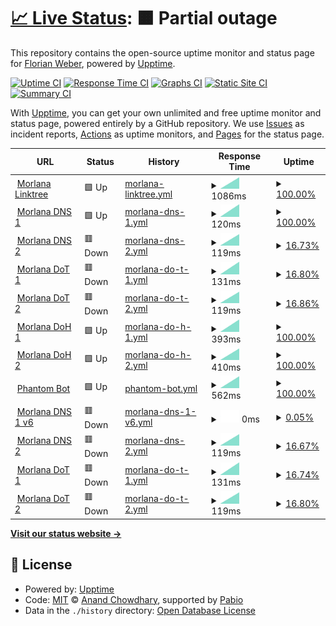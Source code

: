 # [📈 Live Status](https://status.morlana.net): <!--live status--> **🟧 Partial outage**

This repository contains the open-source uptime monitor and status page for [Florian Weber](http://webish.one), powered by [Upptime](https://github.com/upptime/upptime).

[![Uptime CI](https://github.com/flweber/morlana-uptime/workflows/Uptime%20CI/badge.svg)](https://github.com/flweber/morlana-uptime/actions?query=workflow%3A%22Uptime+CI%22)
[![Response Time CI](https://github.com/flweber/morlana-uptime/workflows/Response%20Time%20CI/badge.svg)](https://github.com/flweber/morlana-uptime/actions?query=workflow%3A%22Response+Time+CI%22)
[![Graphs CI](https://github.com/flweber/morlana-uptime/workflows/Graphs%20CI/badge.svg)](https://github.com/flweber/morlana-uptime/actions?query=workflow%3A%22Graphs+CI%22)
[![Static Site CI](https://github.com/flweber/morlana-uptime/workflows/Static%20Site%20CI/badge.svg)](https://github.com/flweber/morlana-uptime/actions?query=workflow%3A%22Static+Site+CI%22)
[![Summary CI](https://github.com/flweber/morlana-uptime/workflows/Summary%20CI/badge.svg)](https://github.com/flweber/morlana-uptime/actions?query=workflow%3A%22Summary+CI%22)

With [Upptime](https://upptime.js.org), you can get your own unlimited and free uptime monitor and status page, powered entirely by a GitHub repository. We use [Issues](https://github.com/flweber/morlana-uptime/issues) as incident reports, [Actions](https://github.com/flweber/morlana-uptime/actions) as uptime monitors, and [Pages](https://status.morlana.net) for the status page.

<!--start: status pages-->
<!-- This summary is generated by Upptime (https://github.com/upptime/upptime) -->
<!-- Do not edit this manually, your changes will be overwritten -->
<!-- prettier-ignore -->
| URL | Status | History | Response Time | Uptime |
| --- | ------ | ------- | ------------- | ------ |
| <img alt="" src="https://icons.duckduckgo.com/ip3/tree.morlana.link.ico" height="13"> [Morlana Linktree](https://tree.morlana.link) | 🟩 Up | [morlana-linktree.yml](https://github.com/flweber/morlana-uptime/commits/HEAD/history/morlana-linktree.yml) | <details><summary><img alt="Response time graph" src="./graphs/morlana-linktree/response-time-week.png" height="20"> 1086ms</summary><br><a href="https://status.morlana.net/history/morlana-linktree"><img alt="Response time 1086" src="https://img.shields.io/endpoint?url=https%3A%2F%2Fraw.githubusercontent.com%2Fflweber%2Fmorlana-uptime%2FHEAD%2Fapi%2Fmorlana-linktree%2Fresponse-time.json"></a><br><a href="https://status.morlana.net/history/morlana-linktree"><img alt="24-hour response time 1086" src="https://img.shields.io/endpoint?url=https%3A%2F%2Fraw.githubusercontent.com%2Fflweber%2Fmorlana-uptime%2FHEAD%2Fapi%2Fmorlana-linktree%2Fresponse-time-day.json"></a><br><a href="https://status.morlana.net/history/morlana-linktree"><img alt="7-day response time 1086" src="https://img.shields.io/endpoint?url=https%3A%2F%2Fraw.githubusercontent.com%2Fflweber%2Fmorlana-uptime%2FHEAD%2Fapi%2Fmorlana-linktree%2Fresponse-time-week.json"></a><br><a href="https://status.morlana.net/history/morlana-linktree"><img alt="30-day response time 1086" src="https://img.shields.io/endpoint?url=https%3A%2F%2Fraw.githubusercontent.com%2Fflweber%2Fmorlana-uptime%2FHEAD%2Fapi%2Fmorlana-linktree%2Fresponse-time-month.json"></a><br><a href="https://status.morlana.net/history/morlana-linktree"><img alt="1-year response time 1086" src="https://img.shields.io/endpoint?url=https%3A%2F%2Fraw.githubusercontent.com%2Fflweber%2Fmorlana-uptime%2FHEAD%2Fapi%2Fmorlana-linktree%2Fresponse-time-year.json"></a></details> | <details><summary><a href="https://status.morlana.net/history/morlana-linktree">100.00%</a></summary><a href="https://status.morlana.net/history/morlana-linktree"><img alt="All-time uptime 100.00%" src="https://img.shields.io/endpoint?url=https%3A%2F%2Fraw.githubusercontent.com%2Fflweber%2Fmorlana-uptime%2FHEAD%2Fapi%2Fmorlana-linktree%2Fuptime.json"></a><br><a href="https://status.morlana.net/history/morlana-linktree"><img alt="24-hour uptime 100.00%" src="https://img.shields.io/endpoint?url=https%3A%2F%2Fraw.githubusercontent.com%2Fflweber%2Fmorlana-uptime%2FHEAD%2Fapi%2Fmorlana-linktree%2Fuptime-day.json"></a><br><a href="https://status.morlana.net/history/morlana-linktree"><img alt="7-day uptime 100.00%" src="https://img.shields.io/endpoint?url=https%3A%2F%2Fraw.githubusercontent.com%2Fflweber%2Fmorlana-uptime%2FHEAD%2Fapi%2Fmorlana-linktree%2Fuptime-week.json"></a><br><a href="https://status.morlana.net/history/morlana-linktree"><img alt="30-day uptime 100.00%" src="https://img.shields.io/endpoint?url=https%3A%2F%2Fraw.githubusercontent.com%2Fflweber%2Fmorlana-uptime%2FHEAD%2Fapi%2Fmorlana-linktree%2Fuptime-month.json"></a><br><a href="https://status.morlana.net/history/morlana-linktree"><img alt="1-year uptime 100.00%" src="https://img.shields.io/endpoint?url=https%3A%2F%2Fraw.githubusercontent.com%2Fflweber%2Fmorlana-uptime%2FHEAD%2Fapi%2Fmorlana-linktree%2Fuptime-year.json"></a></details>
| <img alt="" src="https://icons.duckduckgo.com/ip3/null.ico" height="13"> [Morlana DNS 1](152.53.17.185) | 🟩 Up | [morlana-dns-1.yml](https://github.com/flweber/morlana-uptime/commits/HEAD/history/morlana-dns-1.yml) | <details><summary><img alt="Response time graph" src="./graphs/morlana-dns-1/response-time-week.png" height="20"> 120ms</summary><br><a href="https://status.morlana.net/history/morlana-dns-1"><img alt="Response time 120" src="https://img.shields.io/endpoint?url=https%3A%2F%2Fraw.githubusercontent.com%2Fflweber%2Fmorlana-uptime%2FHEAD%2Fapi%2Fmorlana-dns-1%2Fresponse-time.json"></a><br><a href="https://status.morlana.net/history/morlana-dns-1"><img alt="24-hour response time 120" src="https://img.shields.io/endpoint?url=https%3A%2F%2Fraw.githubusercontent.com%2Fflweber%2Fmorlana-uptime%2FHEAD%2Fapi%2Fmorlana-dns-1%2Fresponse-time-day.json"></a><br><a href="https://status.morlana.net/history/morlana-dns-1"><img alt="7-day response time 120" src="https://img.shields.io/endpoint?url=https%3A%2F%2Fraw.githubusercontent.com%2Fflweber%2Fmorlana-uptime%2FHEAD%2Fapi%2Fmorlana-dns-1%2Fresponse-time-week.json"></a><br><a href="https://status.morlana.net/history/morlana-dns-1"><img alt="30-day response time 120" src="https://img.shields.io/endpoint?url=https%3A%2F%2Fraw.githubusercontent.com%2Fflweber%2Fmorlana-uptime%2FHEAD%2Fapi%2Fmorlana-dns-1%2Fresponse-time-month.json"></a><br><a href="https://status.morlana.net/history/morlana-dns-1"><img alt="1-year response time 120" src="https://img.shields.io/endpoint?url=https%3A%2F%2Fraw.githubusercontent.com%2Fflweber%2Fmorlana-uptime%2FHEAD%2Fapi%2Fmorlana-dns-1%2Fresponse-time-year.json"></a></details> | <details><summary><a href="https://status.morlana.net/history/morlana-dns-1">100.00%</a></summary><a href="https://status.morlana.net/history/morlana-dns-1"><img alt="All-time uptime 100.00%" src="https://img.shields.io/endpoint?url=https%3A%2F%2Fraw.githubusercontent.com%2Fflweber%2Fmorlana-uptime%2FHEAD%2Fapi%2Fmorlana-dns-1%2Fuptime.json"></a><br><a href="https://status.morlana.net/history/morlana-dns-1"><img alt="24-hour uptime 100.00%" src="https://img.shields.io/endpoint?url=https%3A%2F%2Fraw.githubusercontent.com%2Fflweber%2Fmorlana-uptime%2FHEAD%2Fapi%2Fmorlana-dns-1%2Fuptime-day.json"></a><br><a href="https://status.morlana.net/history/morlana-dns-1"><img alt="7-day uptime 100.00%" src="https://img.shields.io/endpoint?url=https%3A%2F%2Fraw.githubusercontent.com%2Fflweber%2Fmorlana-uptime%2FHEAD%2Fapi%2Fmorlana-dns-1%2Fuptime-week.json"></a><br><a href="https://status.morlana.net/history/morlana-dns-1"><img alt="30-day uptime 100.00%" src="https://img.shields.io/endpoint?url=https%3A%2F%2Fraw.githubusercontent.com%2Fflweber%2Fmorlana-uptime%2FHEAD%2Fapi%2Fmorlana-dns-1%2Fuptime-month.json"></a><br><a href="https://status.morlana.net/history/morlana-dns-1"><img alt="1-year uptime 100.00%" src="https://img.shields.io/endpoint?url=https%3A%2F%2Fraw.githubusercontent.com%2Fflweber%2Fmorlana-uptime%2FHEAD%2Fapi%2Fmorlana-dns-1%2Fuptime-year.json"></a></details>
| <img alt="" src="https://icons.duckduckgo.com/ip3/null.ico" height="13"> [Morlana DNS 2](45.83.247.102) | 🟥 Down | [morlana-dns-2.yml](https://github.com/flweber/morlana-uptime/commits/HEAD/history/morlana-dns-2.yml) | <details><summary><img alt="Response time graph" src="./graphs/morlana-dns-2/response-time-week.png" height="20"> 119ms</summary><br><a href="https://status.morlana.net/history/morlana-dns-2"><img alt="Response time 119" src="https://img.shields.io/endpoint?url=https%3A%2F%2Fraw.githubusercontent.com%2Fflweber%2Fmorlana-uptime%2FHEAD%2Fapi%2Fmorlana-dns-2%2Fresponse-time.json"></a><br><a href="https://status.morlana.net/history/morlana-dns-2"><img alt="24-hour response time 119" src="https://img.shields.io/endpoint?url=https%3A%2F%2Fraw.githubusercontent.com%2Fflweber%2Fmorlana-uptime%2FHEAD%2Fapi%2Fmorlana-dns-2%2Fresponse-time-day.json"></a><br><a href="https://status.morlana.net/history/morlana-dns-2"><img alt="7-day response time 119" src="https://img.shields.io/endpoint?url=https%3A%2F%2Fraw.githubusercontent.com%2Fflweber%2Fmorlana-uptime%2FHEAD%2Fapi%2Fmorlana-dns-2%2Fresponse-time-week.json"></a><br><a href="https://status.morlana.net/history/morlana-dns-2"><img alt="30-day response time 119" src="https://img.shields.io/endpoint?url=https%3A%2F%2Fraw.githubusercontent.com%2Fflweber%2Fmorlana-uptime%2FHEAD%2Fapi%2Fmorlana-dns-2%2Fresponse-time-month.json"></a><br><a href="https://status.morlana.net/history/morlana-dns-2"><img alt="1-year response time 119" src="https://img.shields.io/endpoint?url=https%3A%2F%2Fraw.githubusercontent.com%2Fflweber%2Fmorlana-uptime%2FHEAD%2Fapi%2Fmorlana-dns-2%2Fresponse-time-year.json"></a></details> | <details><summary><a href="https://status.morlana.net/history/morlana-dns-2">16.73%</a></summary><a href="https://status.morlana.net/history/morlana-dns-2"><img alt="All-time uptime 16.73%" src="https://img.shields.io/endpoint?url=https%3A%2F%2Fraw.githubusercontent.com%2Fflweber%2Fmorlana-uptime%2FHEAD%2Fapi%2Fmorlana-dns-2%2Fuptime.json"></a><br><a href="https://status.morlana.net/history/morlana-dns-2"><img alt="24-hour uptime 16.73%" src="https://img.shields.io/endpoint?url=https%3A%2F%2Fraw.githubusercontent.com%2Fflweber%2Fmorlana-uptime%2FHEAD%2Fapi%2Fmorlana-dns-2%2Fuptime-day.json"></a><br><a href="https://status.morlana.net/history/morlana-dns-2"><img alt="7-day uptime 16.73%" src="https://img.shields.io/endpoint?url=https%3A%2F%2Fraw.githubusercontent.com%2Fflweber%2Fmorlana-uptime%2FHEAD%2Fapi%2Fmorlana-dns-2%2Fuptime-week.json"></a><br><a href="https://status.morlana.net/history/morlana-dns-2"><img alt="30-day uptime 16.73%" src="https://img.shields.io/endpoint?url=https%3A%2F%2Fraw.githubusercontent.com%2Fflweber%2Fmorlana-uptime%2FHEAD%2Fapi%2Fmorlana-dns-2%2Fuptime-month.json"></a><br><a href="https://status.morlana.net/history/morlana-dns-2"><img alt="1-year uptime 16.73%" src="https://img.shields.io/endpoint?url=https%3A%2F%2Fraw.githubusercontent.com%2Fflweber%2Fmorlana-uptime%2FHEAD%2Fapi%2Fmorlana-dns-2%2Fuptime-year.json"></a></details>
| <img alt="" src="https://icons.duckduckgo.com/ip3/null.ico" height="13"> [Morlana DoT 1](dns1.morlana.net) | 🟥 Down | [morlana-do-t-1.yml](https://github.com/flweber/morlana-uptime/commits/HEAD/history/morlana-do-t-1.yml) | <details><summary><img alt="Response time graph" src="./graphs/morlana-do-t-1/response-time-week.png" height="20"> 131ms</summary><br><a href="https://status.morlana.net/history/morlana-do-t-1"><img alt="Response time 131" src="https://img.shields.io/endpoint?url=https%3A%2F%2Fraw.githubusercontent.com%2Fflweber%2Fmorlana-uptime%2FHEAD%2Fapi%2Fmorlana-do-t-1%2Fresponse-time.json"></a><br><a href="https://status.morlana.net/history/morlana-do-t-1"><img alt="24-hour response time 131" src="https://img.shields.io/endpoint?url=https%3A%2F%2Fraw.githubusercontent.com%2Fflweber%2Fmorlana-uptime%2FHEAD%2Fapi%2Fmorlana-do-t-1%2Fresponse-time-day.json"></a><br><a href="https://status.morlana.net/history/morlana-do-t-1"><img alt="7-day response time 131" src="https://img.shields.io/endpoint?url=https%3A%2F%2Fraw.githubusercontent.com%2Fflweber%2Fmorlana-uptime%2FHEAD%2Fapi%2Fmorlana-do-t-1%2Fresponse-time-week.json"></a><br><a href="https://status.morlana.net/history/morlana-do-t-1"><img alt="30-day response time 131" src="https://img.shields.io/endpoint?url=https%3A%2F%2Fraw.githubusercontent.com%2Fflweber%2Fmorlana-uptime%2FHEAD%2Fapi%2Fmorlana-do-t-1%2Fresponse-time-month.json"></a><br><a href="https://status.morlana.net/history/morlana-do-t-1"><img alt="1-year response time 131" src="https://img.shields.io/endpoint?url=https%3A%2F%2Fraw.githubusercontent.com%2Fflweber%2Fmorlana-uptime%2FHEAD%2Fapi%2Fmorlana-do-t-1%2Fresponse-time-year.json"></a></details> | <details><summary><a href="https://status.morlana.net/history/morlana-do-t-1">16.80%</a></summary><a href="https://status.morlana.net/history/morlana-do-t-1"><img alt="All-time uptime 16.80%" src="https://img.shields.io/endpoint?url=https%3A%2F%2Fraw.githubusercontent.com%2Fflweber%2Fmorlana-uptime%2FHEAD%2Fapi%2Fmorlana-do-t-1%2Fuptime.json"></a><br><a href="https://status.morlana.net/history/morlana-do-t-1"><img alt="24-hour uptime 16.80%" src="https://img.shields.io/endpoint?url=https%3A%2F%2Fraw.githubusercontent.com%2Fflweber%2Fmorlana-uptime%2FHEAD%2Fapi%2Fmorlana-do-t-1%2Fuptime-day.json"></a><br><a href="https://status.morlana.net/history/morlana-do-t-1"><img alt="7-day uptime 16.80%" src="https://img.shields.io/endpoint?url=https%3A%2F%2Fraw.githubusercontent.com%2Fflweber%2Fmorlana-uptime%2FHEAD%2Fapi%2Fmorlana-do-t-1%2Fuptime-week.json"></a><br><a href="https://status.morlana.net/history/morlana-do-t-1"><img alt="30-day uptime 16.80%" src="https://img.shields.io/endpoint?url=https%3A%2F%2Fraw.githubusercontent.com%2Fflweber%2Fmorlana-uptime%2FHEAD%2Fapi%2Fmorlana-do-t-1%2Fuptime-month.json"></a><br><a href="https://status.morlana.net/history/morlana-do-t-1"><img alt="1-year uptime 16.80%" src="https://img.shields.io/endpoint?url=https%3A%2F%2Fraw.githubusercontent.com%2Fflweber%2Fmorlana-uptime%2FHEAD%2Fapi%2Fmorlana-do-t-1%2Fuptime-year.json"></a></details>
| <img alt="" src="https://icons.duckduckgo.com/ip3/null.ico" height="13"> [Morlana DoT 2](dns2.morlana.net) | 🟥 Down | [morlana-do-t-2.yml](https://github.com/flweber/morlana-uptime/commits/HEAD/history/morlana-do-t-2.yml) | <details><summary><img alt="Response time graph" src="./graphs/morlana-do-t-2/response-time-week.png" height="20"> 119ms</summary><br><a href="https://status.morlana.net/history/morlana-do-t-2"><img alt="Response time 119" src="https://img.shields.io/endpoint?url=https%3A%2F%2Fraw.githubusercontent.com%2Fflweber%2Fmorlana-uptime%2FHEAD%2Fapi%2Fmorlana-do-t-2%2Fresponse-time.json"></a><br><a href="https://status.morlana.net/history/morlana-do-t-2"><img alt="24-hour response time 119" src="https://img.shields.io/endpoint?url=https%3A%2F%2Fraw.githubusercontent.com%2Fflweber%2Fmorlana-uptime%2FHEAD%2Fapi%2Fmorlana-do-t-2%2Fresponse-time-day.json"></a><br><a href="https://status.morlana.net/history/morlana-do-t-2"><img alt="7-day response time 119" src="https://img.shields.io/endpoint?url=https%3A%2F%2Fraw.githubusercontent.com%2Fflweber%2Fmorlana-uptime%2FHEAD%2Fapi%2Fmorlana-do-t-2%2Fresponse-time-week.json"></a><br><a href="https://status.morlana.net/history/morlana-do-t-2"><img alt="30-day response time 119" src="https://img.shields.io/endpoint?url=https%3A%2F%2Fraw.githubusercontent.com%2Fflweber%2Fmorlana-uptime%2FHEAD%2Fapi%2Fmorlana-do-t-2%2Fresponse-time-month.json"></a><br><a href="https://status.morlana.net/history/morlana-do-t-2"><img alt="1-year response time 119" src="https://img.shields.io/endpoint?url=https%3A%2F%2Fraw.githubusercontent.com%2Fflweber%2Fmorlana-uptime%2FHEAD%2Fapi%2Fmorlana-do-t-2%2Fresponse-time-year.json"></a></details> | <details><summary><a href="https://status.morlana.net/history/morlana-do-t-2">16.86%</a></summary><a href="https://status.morlana.net/history/morlana-do-t-2"><img alt="All-time uptime 16.86%" src="https://img.shields.io/endpoint?url=https%3A%2F%2Fraw.githubusercontent.com%2Fflweber%2Fmorlana-uptime%2FHEAD%2Fapi%2Fmorlana-do-t-2%2Fuptime.json"></a><br><a href="https://status.morlana.net/history/morlana-do-t-2"><img alt="24-hour uptime 16.86%" src="https://img.shields.io/endpoint?url=https%3A%2F%2Fraw.githubusercontent.com%2Fflweber%2Fmorlana-uptime%2FHEAD%2Fapi%2Fmorlana-do-t-2%2Fuptime-day.json"></a><br><a href="https://status.morlana.net/history/morlana-do-t-2"><img alt="7-day uptime 16.86%" src="https://img.shields.io/endpoint?url=https%3A%2F%2Fraw.githubusercontent.com%2Fflweber%2Fmorlana-uptime%2FHEAD%2Fapi%2Fmorlana-do-t-2%2Fuptime-week.json"></a><br><a href="https://status.morlana.net/history/morlana-do-t-2"><img alt="30-day uptime 16.86%" src="https://img.shields.io/endpoint?url=https%3A%2F%2Fraw.githubusercontent.com%2Fflweber%2Fmorlana-uptime%2FHEAD%2Fapi%2Fmorlana-do-t-2%2Fuptime-month.json"></a><br><a href="https://status.morlana.net/history/morlana-do-t-2"><img alt="1-year uptime 16.86%" src="https://img.shields.io/endpoint?url=https%3A%2F%2Fraw.githubusercontent.com%2Fflweber%2Fmorlana-uptime%2FHEAD%2Fapi%2Fmorlana-do-t-2%2Fuptime-year.json"></a></details>
| <img alt="" src="https://icons.duckduckgo.com/ip3/dns1.morlana.net.ico" height="13"> [Morlana DoH 1](https://dns1.morlana.net/dns-query) | 🟩 Up | [morlana-do-h-1.yml](https://github.com/flweber/morlana-uptime/commits/HEAD/history/morlana-do-h-1.yml) | <details><summary><img alt="Response time graph" src="./graphs/morlana-do-h-1/response-time-week.png" height="20"> 393ms</summary><br><a href="https://status.morlana.net/history/morlana-do-h-1"><img alt="Response time 393" src="https://img.shields.io/endpoint?url=https%3A%2F%2Fraw.githubusercontent.com%2Fflweber%2Fmorlana-uptime%2FHEAD%2Fapi%2Fmorlana-do-h-1%2Fresponse-time.json"></a><br><a href="https://status.morlana.net/history/morlana-do-h-1"><img alt="24-hour response time 393" src="https://img.shields.io/endpoint?url=https%3A%2F%2Fraw.githubusercontent.com%2Fflweber%2Fmorlana-uptime%2FHEAD%2Fapi%2Fmorlana-do-h-1%2Fresponse-time-day.json"></a><br><a href="https://status.morlana.net/history/morlana-do-h-1"><img alt="7-day response time 393" src="https://img.shields.io/endpoint?url=https%3A%2F%2Fraw.githubusercontent.com%2Fflweber%2Fmorlana-uptime%2FHEAD%2Fapi%2Fmorlana-do-h-1%2Fresponse-time-week.json"></a><br><a href="https://status.morlana.net/history/morlana-do-h-1"><img alt="30-day response time 393" src="https://img.shields.io/endpoint?url=https%3A%2F%2Fraw.githubusercontent.com%2Fflweber%2Fmorlana-uptime%2FHEAD%2Fapi%2Fmorlana-do-h-1%2Fresponse-time-month.json"></a><br><a href="https://status.morlana.net/history/morlana-do-h-1"><img alt="1-year response time 393" src="https://img.shields.io/endpoint?url=https%3A%2F%2Fraw.githubusercontent.com%2Fflweber%2Fmorlana-uptime%2FHEAD%2Fapi%2Fmorlana-do-h-1%2Fresponse-time-year.json"></a></details> | <details><summary><a href="https://status.morlana.net/history/morlana-do-h-1">100.00%</a></summary><a href="https://status.morlana.net/history/morlana-do-h-1"><img alt="All-time uptime 100.00%" src="https://img.shields.io/endpoint?url=https%3A%2F%2Fraw.githubusercontent.com%2Fflweber%2Fmorlana-uptime%2FHEAD%2Fapi%2Fmorlana-do-h-1%2Fuptime.json"></a><br><a href="https://status.morlana.net/history/morlana-do-h-1"><img alt="24-hour uptime 100.00%" src="https://img.shields.io/endpoint?url=https%3A%2F%2Fraw.githubusercontent.com%2Fflweber%2Fmorlana-uptime%2FHEAD%2Fapi%2Fmorlana-do-h-1%2Fuptime-day.json"></a><br><a href="https://status.morlana.net/history/morlana-do-h-1"><img alt="7-day uptime 100.00%" src="https://img.shields.io/endpoint?url=https%3A%2F%2Fraw.githubusercontent.com%2Fflweber%2Fmorlana-uptime%2FHEAD%2Fapi%2Fmorlana-do-h-1%2Fuptime-week.json"></a><br><a href="https://status.morlana.net/history/morlana-do-h-1"><img alt="30-day uptime 100.00%" src="https://img.shields.io/endpoint?url=https%3A%2F%2Fraw.githubusercontent.com%2Fflweber%2Fmorlana-uptime%2FHEAD%2Fapi%2Fmorlana-do-h-1%2Fuptime-month.json"></a><br><a href="https://status.morlana.net/history/morlana-do-h-1"><img alt="1-year uptime 100.00%" src="https://img.shields.io/endpoint?url=https%3A%2F%2Fraw.githubusercontent.com%2Fflweber%2Fmorlana-uptime%2FHEAD%2Fapi%2Fmorlana-do-h-1%2Fuptime-year.json"></a></details>
| <img alt="" src="https://icons.duckduckgo.com/ip3/dns2.morlana.net.ico" height="13"> [Morlana DoH 2](https://dns2.morlana.net/dns-query) | 🟩 Up | [morlana-do-h-2.yml](https://github.com/flweber/morlana-uptime/commits/HEAD/history/morlana-do-h-2.yml) | <details><summary><img alt="Response time graph" src="./graphs/morlana-do-h-2/response-time-week.png" height="20"> 410ms</summary><br><a href="https://status.morlana.net/history/morlana-do-h-2"><img alt="Response time 410" src="https://img.shields.io/endpoint?url=https%3A%2F%2Fraw.githubusercontent.com%2Fflweber%2Fmorlana-uptime%2FHEAD%2Fapi%2Fmorlana-do-h-2%2Fresponse-time.json"></a><br><a href="https://status.morlana.net/history/morlana-do-h-2"><img alt="24-hour response time 410" src="https://img.shields.io/endpoint?url=https%3A%2F%2Fraw.githubusercontent.com%2Fflweber%2Fmorlana-uptime%2FHEAD%2Fapi%2Fmorlana-do-h-2%2Fresponse-time-day.json"></a><br><a href="https://status.morlana.net/history/morlana-do-h-2"><img alt="7-day response time 410" src="https://img.shields.io/endpoint?url=https%3A%2F%2Fraw.githubusercontent.com%2Fflweber%2Fmorlana-uptime%2FHEAD%2Fapi%2Fmorlana-do-h-2%2Fresponse-time-week.json"></a><br><a href="https://status.morlana.net/history/morlana-do-h-2"><img alt="30-day response time 410" src="https://img.shields.io/endpoint?url=https%3A%2F%2Fraw.githubusercontent.com%2Fflweber%2Fmorlana-uptime%2FHEAD%2Fapi%2Fmorlana-do-h-2%2Fresponse-time-month.json"></a><br><a href="https://status.morlana.net/history/morlana-do-h-2"><img alt="1-year response time 410" src="https://img.shields.io/endpoint?url=https%3A%2F%2Fraw.githubusercontent.com%2Fflweber%2Fmorlana-uptime%2FHEAD%2Fapi%2Fmorlana-do-h-2%2Fresponse-time-year.json"></a></details> | <details><summary><a href="https://status.morlana.net/history/morlana-do-h-2">100.00%</a></summary><a href="https://status.morlana.net/history/morlana-do-h-2"><img alt="All-time uptime 100.00%" src="https://img.shields.io/endpoint?url=https%3A%2F%2Fraw.githubusercontent.com%2Fflweber%2Fmorlana-uptime%2FHEAD%2Fapi%2Fmorlana-do-h-2%2Fuptime.json"></a><br><a href="https://status.morlana.net/history/morlana-do-h-2"><img alt="24-hour uptime 100.00%" src="https://img.shields.io/endpoint?url=https%3A%2F%2Fraw.githubusercontent.com%2Fflweber%2Fmorlana-uptime%2FHEAD%2Fapi%2Fmorlana-do-h-2%2Fuptime-day.json"></a><br><a href="https://status.morlana.net/history/morlana-do-h-2"><img alt="7-day uptime 100.00%" src="https://img.shields.io/endpoint?url=https%3A%2F%2Fraw.githubusercontent.com%2Fflweber%2Fmorlana-uptime%2FHEAD%2Fapi%2Fmorlana-do-h-2%2Fuptime-week.json"></a><br><a href="https://status.morlana.net/history/morlana-do-h-2"><img alt="30-day uptime 100.00%" src="https://img.shields.io/endpoint?url=https%3A%2F%2Fraw.githubusercontent.com%2Fflweber%2Fmorlana-uptime%2FHEAD%2Fapi%2Fmorlana-do-h-2%2Fuptime-month.json"></a><br><a href="https://status.morlana.net/history/morlana-do-h-2"><img alt="1-year uptime 100.00%" src="https://img.shields.io/endpoint?url=https%3A%2F%2Fraw.githubusercontent.com%2Fflweber%2Fmorlana-uptime%2FHEAD%2Fapi%2Fmorlana-do-h-2%2Fuptime-year.json"></a></details>
| <img alt="" src="https://icons.duckduckgo.com/ip3/phantom.thephoenixdi.vision.ico" height="13"> [Phantom Bot](https://phantom.thephoenixdi.vision) | 🟩 Up | [phantom-bot.yml](https://github.com/flweber/morlana-uptime/commits/HEAD/history/phantom-bot.yml) | <details><summary><img alt="Response time graph" src="./graphs/phantom-bot/response-time-week.png" height="20"> 562ms</summary><br><a href="https://status.morlana.net/history/phantom-bot"><img alt="Response time 562" src="https://img.shields.io/endpoint?url=https%3A%2F%2Fraw.githubusercontent.com%2Fflweber%2Fmorlana-uptime%2FHEAD%2Fapi%2Fphantom-bot%2Fresponse-time.json"></a><br><a href="https://status.morlana.net/history/phantom-bot"><img alt="24-hour response time 562" src="https://img.shields.io/endpoint?url=https%3A%2F%2Fraw.githubusercontent.com%2Fflweber%2Fmorlana-uptime%2FHEAD%2Fapi%2Fphantom-bot%2Fresponse-time-day.json"></a><br><a href="https://status.morlana.net/history/phantom-bot"><img alt="7-day response time 562" src="https://img.shields.io/endpoint?url=https%3A%2F%2Fraw.githubusercontent.com%2Fflweber%2Fmorlana-uptime%2FHEAD%2Fapi%2Fphantom-bot%2Fresponse-time-week.json"></a><br><a href="https://status.morlana.net/history/phantom-bot"><img alt="30-day response time 562" src="https://img.shields.io/endpoint?url=https%3A%2F%2Fraw.githubusercontent.com%2Fflweber%2Fmorlana-uptime%2FHEAD%2Fapi%2Fphantom-bot%2Fresponse-time-month.json"></a><br><a href="https://status.morlana.net/history/phantom-bot"><img alt="1-year response time 562" src="https://img.shields.io/endpoint?url=https%3A%2F%2Fraw.githubusercontent.com%2Fflweber%2Fmorlana-uptime%2FHEAD%2Fapi%2Fphantom-bot%2Fresponse-time-year.json"></a></details> | <details><summary><a href="https://status.morlana.net/history/phantom-bot">100.00%</a></summary><a href="https://status.morlana.net/history/phantom-bot"><img alt="All-time uptime 100.00%" src="https://img.shields.io/endpoint?url=https%3A%2F%2Fraw.githubusercontent.com%2Fflweber%2Fmorlana-uptime%2FHEAD%2Fapi%2Fphantom-bot%2Fuptime.json"></a><br><a href="https://status.morlana.net/history/phantom-bot"><img alt="24-hour uptime 100.00%" src="https://img.shields.io/endpoint?url=https%3A%2F%2Fraw.githubusercontent.com%2Fflweber%2Fmorlana-uptime%2FHEAD%2Fapi%2Fphantom-bot%2Fuptime-day.json"></a><br><a href="https://status.morlana.net/history/phantom-bot"><img alt="7-day uptime 100.00%" src="https://img.shields.io/endpoint?url=https%3A%2F%2Fraw.githubusercontent.com%2Fflweber%2Fmorlana-uptime%2FHEAD%2Fapi%2Fphantom-bot%2Fuptime-week.json"></a><br><a href="https://status.morlana.net/history/phantom-bot"><img alt="30-day uptime 100.00%" src="https://img.shields.io/endpoint?url=https%3A%2F%2Fraw.githubusercontent.com%2Fflweber%2Fmorlana-uptime%2FHEAD%2Fapi%2Fphantom-bot%2Fuptime-month.json"></a><br><a href="https://status.morlana.net/history/phantom-bot"><img alt="1-year uptime 100.00%" src="https://img.shields.io/endpoint?url=https%3A%2F%2Fraw.githubusercontent.com%2Fflweber%2Fmorlana-uptime%2FHEAD%2Fapi%2Fphantom-bot%2Fuptime-year.json"></a></details>
| <img alt="" src="https://icons.duckduckgo.com/ip3/4cc0.ico" height="13"> [Morlana DNS 1 v6](2a0a:4cc0:1:1221:349e:80ff:fe15:55e8) | 🟥 Down | [morlana-dns-1-v6.yml](https://github.com/flweber/morlana-uptime/commits/HEAD/history/morlana-dns-1-v6.yml) | <details><summary><img alt="Response time graph" src="./graphs/morlana-dns-1-v6/response-time-week.png" height="20"> 0ms</summary><br><a href="https://status.morlana.net/history/morlana-dns-1-v6"><img alt="Response time 0" src="https://img.shields.io/endpoint?url=https%3A%2F%2Fraw.githubusercontent.com%2Fflweber%2Fmorlana-uptime%2FHEAD%2Fapi%2Fmorlana-dns-1-v6%2Fresponse-time.json"></a><br><a href="https://status.morlana.net/history/morlana-dns-1-v6"><img alt="24-hour response time 0" src="https://img.shields.io/endpoint?url=https%3A%2F%2Fraw.githubusercontent.com%2Fflweber%2Fmorlana-uptime%2FHEAD%2Fapi%2Fmorlana-dns-1-v6%2Fresponse-time-day.json"></a><br><a href="https://status.morlana.net/history/morlana-dns-1-v6"><img alt="7-day response time 0" src="https://img.shields.io/endpoint?url=https%3A%2F%2Fraw.githubusercontent.com%2Fflweber%2Fmorlana-uptime%2FHEAD%2Fapi%2Fmorlana-dns-1-v6%2Fresponse-time-week.json"></a><br><a href="https://status.morlana.net/history/morlana-dns-1-v6"><img alt="30-day response time 0" src="https://img.shields.io/endpoint?url=https%3A%2F%2Fraw.githubusercontent.com%2Fflweber%2Fmorlana-uptime%2FHEAD%2Fapi%2Fmorlana-dns-1-v6%2Fresponse-time-month.json"></a><br><a href="https://status.morlana.net/history/morlana-dns-1-v6"><img alt="1-year response time 0" src="https://img.shields.io/endpoint?url=https%3A%2F%2Fraw.githubusercontent.com%2Fflweber%2Fmorlana-uptime%2FHEAD%2Fapi%2Fmorlana-dns-1-v6%2Fresponse-time-year.json"></a></details> | <details><summary><a href="https://status.morlana.net/history/morlana-dns-1-v6">0.05%</a></summary><a href="https://status.morlana.net/history/morlana-dns-1-v6"><img alt="All-time uptime 0.05%" src="https://img.shields.io/endpoint?url=https%3A%2F%2Fraw.githubusercontent.com%2Fflweber%2Fmorlana-uptime%2FHEAD%2Fapi%2Fmorlana-dns-1-v6%2Fuptime.json"></a><br><a href="https://status.morlana.net/history/morlana-dns-1-v6"><img alt="24-hour uptime 0.05%" src="https://img.shields.io/endpoint?url=https%3A%2F%2Fraw.githubusercontent.com%2Fflweber%2Fmorlana-uptime%2FHEAD%2Fapi%2Fmorlana-dns-1-v6%2Fuptime-day.json"></a><br><a href="https://status.morlana.net/history/morlana-dns-1-v6"><img alt="7-day uptime 0.05%" src="https://img.shields.io/endpoint?url=https%3A%2F%2Fraw.githubusercontent.com%2Fflweber%2Fmorlana-uptime%2FHEAD%2Fapi%2Fmorlana-dns-1-v6%2Fuptime-week.json"></a><br><a href="https://status.morlana.net/history/morlana-dns-1-v6"><img alt="30-day uptime 0.05%" src="https://img.shields.io/endpoint?url=https%3A%2F%2Fraw.githubusercontent.com%2Fflweber%2Fmorlana-uptime%2FHEAD%2Fapi%2Fmorlana-dns-1-v6%2Fuptime-month.json"></a><br><a href="https://status.morlana.net/history/morlana-dns-1-v6"><img alt="1-year uptime 0.05%" src="https://img.shields.io/endpoint?url=https%3A%2F%2Fraw.githubusercontent.com%2Fflweber%2Fmorlana-uptime%2FHEAD%2Fapi%2Fmorlana-dns-1-v6%2Fuptime-year.json"></a></details>
| <img alt="" src="https://icons.duckduckgo.com/ip3/580.ico" height="13"> [Morlana DNS 2](2a0f:580:7:1e::6) | 🟥 Down | [morlana-dns-2.yml](https://github.com/flweber/morlana-uptime/commits/HEAD/history/morlana-dns-2.yml) | <details><summary><img alt="Response time graph" src="./graphs/morlana-dns-2/response-time-week.png" height="20"> 119ms</summary><br><a href="https://status.morlana.net/history/morlana-dns-2"><img alt="Response time 119" src="https://img.shields.io/endpoint?url=https%3A%2F%2Fraw.githubusercontent.com%2Fflweber%2Fmorlana-uptime%2FHEAD%2Fapi%2Fmorlana-dns-2%2Fresponse-time.json"></a><br><a href="https://status.morlana.net/history/morlana-dns-2"><img alt="24-hour response time 119" src="https://img.shields.io/endpoint?url=https%3A%2F%2Fraw.githubusercontent.com%2Fflweber%2Fmorlana-uptime%2FHEAD%2Fapi%2Fmorlana-dns-2%2Fresponse-time-day.json"></a><br><a href="https://status.morlana.net/history/morlana-dns-2"><img alt="7-day response time 119" src="https://img.shields.io/endpoint?url=https%3A%2F%2Fraw.githubusercontent.com%2Fflweber%2Fmorlana-uptime%2FHEAD%2Fapi%2Fmorlana-dns-2%2Fresponse-time-week.json"></a><br><a href="https://status.morlana.net/history/morlana-dns-2"><img alt="30-day response time 119" src="https://img.shields.io/endpoint?url=https%3A%2F%2Fraw.githubusercontent.com%2Fflweber%2Fmorlana-uptime%2FHEAD%2Fapi%2Fmorlana-dns-2%2Fresponse-time-month.json"></a><br><a href="https://status.morlana.net/history/morlana-dns-2"><img alt="1-year response time 119" src="https://img.shields.io/endpoint?url=https%3A%2F%2Fraw.githubusercontent.com%2Fflweber%2Fmorlana-uptime%2FHEAD%2Fapi%2Fmorlana-dns-2%2Fresponse-time-year.json"></a></details> | <details><summary><a href="https://status.morlana.net/history/morlana-dns-2">16.67%</a></summary><a href="https://status.morlana.net/history/morlana-dns-2"><img alt="All-time uptime 16.67%" src="https://img.shields.io/endpoint?url=https%3A%2F%2Fraw.githubusercontent.com%2Fflweber%2Fmorlana-uptime%2FHEAD%2Fapi%2Fmorlana-dns-2%2Fuptime.json"></a><br><a href="https://status.morlana.net/history/morlana-dns-2"><img alt="24-hour uptime 16.67%" src="https://img.shields.io/endpoint?url=https%3A%2F%2Fraw.githubusercontent.com%2Fflweber%2Fmorlana-uptime%2FHEAD%2Fapi%2Fmorlana-dns-2%2Fuptime-day.json"></a><br><a href="https://status.morlana.net/history/morlana-dns-2"><img alt="7-day uptime 16.67%" src="https://img.shields.io/endpoint?url=https%3A%2F%2Fraw.githubusercontent.com%2Fflweber%2Fmorlana-uptime%2FHEAD%2Fapi%2Fmorlana-dns-2%2Fuptime-week.json"></a><br><a href="https://status.morlana.net/history/morlana-dns-2"><img alt="30-day uptime 16.67%" src="https://img.shields.io/endpoint?url=https%3A%2F%2Fraw.githubusercontent.com%2Fflweber%2Fmorlana-uptime%2FHEAD%2Fapi%2Fmorlana-dns-2%2Fuptime-month.json"></a><br><a href="https://status.morlana.net/history/morlana-dns-2"><img alt="1-year uptime 16.67%" src="https://img.shields.io/endpoint?url=https%3A%2F%2Fraw.githubusercontent.com%2Fflweber%2Fmorlana-uptime%2FHEAD%2Fapi%2Fmorlana-dns-2%2Fuptime-year.json"></a></details>
| <img alt="" src="https://icons.duckduckgo.com/ip3/null.ico" height="13"> [Morlana DoT 1](dns1.morlana.net) | 🟥 Down | [morlana-do-t-1.yml](https://github.com/flweber/morlana-uptime/commits/HEAD/history/morlana-do-t-1.yml) | <details><summary><img alt="Response time graph" src="./graphs/morlana-do-t-1/response-time-week.png" height="20"> 131ms</summary><br><a href="https://status.morlana.net/history/morlana-do-t-1"><img alt="Response time 131" src="https://img.shields.io/endpoint?url=https%3A%2F%2Fraw.githubusercontent.com%2Fflweber%2Fmorlana-uptime%2FHEAD%2Fapi%2Fmorlana-do-t-1%2Fresponse-time.json"></a><br><a href="https://status.morlana.net/history/morlana-do-t-1"><img alt="24-hour response time 131" src="https://img.shields.io/endpoint?url=https%3A%2F%2Fraw.githubusercontent.com%2Fflweber%2Fmorlana-uptime%2FHEAD%2Fapi%2Fmorlana-do-t-1%2Fresponse-time-day.json"></a><br><a href="https://status.morlana.net/history/morlana-do-t-1"><img alt="7-day response time 131" src="https://img.shields.io/endpoint?url=https%3A%2F%2Fraw.githubusercontent.com%2Fflweber%2Fmorlana-uptime%2FHEAD%2Fapi%2Fmorlana-do-t-1%2Fresponse-time-week.json"></a><br><a href="https://status.morlana.net/history/morlana-do-t-1"><img alt="30-day response time 131" src="https://img.shields.io/endpoint?url=https%3A%2F%2Fraw.githubusercontent.com%2Fflweber%2Fmorlana-uptime%2FHEAD%2Fapi%2Fmorlana-do-t-1%2Fresponse-time-month.json"></a><br><a href="https://status.morlana.net/history/morlana-do-t-1"><img alt="1-year response time 131" src="https://img.shields.io/endpoint?url=https%3A%2F%2Fraw.githubusercontent.com%2Fflweber%2Fmorlana-uptime%2FHEAD%2Fapi%2Fmorlana-do-t-1%2Fresponse-time-year.json"></a></details> | <details><summary><a href="https://status.morlana.net/history/morlana-do-t-1">16.74%</a></summary><a href="https://status.morlana.net/history/morlana-do-t-1"><img alt="All-time uptime 16.74%" src="https://img.shields.io/endpoint?url=https%3A%2F%2Fraw.githubusercontent.com%2Fflweber%2Fmorlana-uptime%2FHEAD%2Fapi%2Fmorlana-do-t-1%2Fuptime.json"></a><br><a href="https://status.morlana.net/history/morlana-do-t-1"><img alt="24-hour uptime 16.74%" src="https://img.shields.io/endpoint?url=https%3A%2F%2Fraw.githubusercontent.com%2Fflweber%2Fmorlana-uptime%2FHEAD%2Fapi%2Fmorlana-do-t-1%2Fuptime-day.json"></a><br><a href="https://status.morlana.net/history/morlana-do-t-1"><img alt="7-day uptime 16.74%" src="https://img.shields.io/endpoint?url=https%3A%2F%2Fraw.githubusercontent.com%2Fflweber%2Fmorlana-uptime%2FHEAD%2Fapi%2Fmorlana-do-t-1%2Fuptime-week.json"></a><br><a href="https://status.morlana.net/history/morlana-do-t-1"><img alt="30-day uptime 16.74%" src="https://img.shields.io/endpoint?url=https%3A%2F%2Fraw.githubusercontent.com%2Fflweber%2Fmorlana-uptime%2FHEAD%2Fapi%2Fmorlana-do-t-1%2Fuptime-month.json"></a><br><a href="https://status.morlana.net/history/morlana-do-t-1"><img alt="1-year uptime 16.74%" src="https://img.shields.io/endpoint?url=https%3A%2F%2Fraw.githubusercontent.com%2Fflweber%2Fmorlana-uptime%2FHEAD%2Fapi%2Fmorlana-do-t-1%2Fuptime-year.json"></a></details>
| <img alt="" src="https://icons.duckduckgo.com/ip3/null.ico" height="13"> [Morlana DoT 2](dns2.morlana.net) | 🟥 Down | [morlana-do-t-2.yml](https://github.com/flweber/morlana-uptime/commits/HEAD/history/morlana-do-t-2.yml) | <details><summary><img alt="Response time graph" src="./graphs/morlana-do-t-2/response-time-week.png" height="20"> 119ms</summary><br><a href="https://status.morlana.net/history/morlana-do-t-2"><img alt="Response time 119" src="https://img.shields.io/endpoint?url=https%3A%2F%2Fraw.githubusercontent.com%2Fflweber%2Fmorlana-uptime%2FHEAD%2Fapi%2Fmorlana-do-t-2%2Fresponse-time.json"></a><br><a href="https://status.morlana.net/history/morlana-do-t-2"><img alt="24-hour response time 119" src="https://img.shields.io/endpoint?url=https%3A%2F%2Fraw.githubusercontent.com%2Fflweber%2Fmorlana-uptime%2FHEAD%2Fapi%2Fmorlana-do-t-2%2Fresponse-time-day.json"></a><br><a href="https://status.morlana.net/history/morlana-do-t-2"><img alt="7-day response time 119" src="https://img.shields.io/endpoint?url=https%3A%2F%2Fraw.githubusercontent.com%2Fflweber%2Fmorlana-uptime%2FHEAD%2Fapi%2Fmorlana-do-t-2%2Fresponse-time-week.json"></a><br><a href="https://status.morlana.net/history/morlana-do-t-2"><img alt="30-day response time 119" src="https://img.shields.io/endpoint?url=https%3A%2F%2Fraw.githubusercontent.com%2Fflweber%2Fmorlana-uptime%2FHEAD%2Fapi%2Fmorlana-do-t-2%2Fresponse-time-month.json"></a><br><a href="https://status.morlana.net/history/morlana-do-t-2"><img alt="1-year response time 119" src="https://img.shields.io/endpoint?url=https%3A%2F%2Fraw.githubusercontent.com%2Fflweber%2Fmorlana-uptime%2FHEAD%2Fapi%2Fmorlana-do-t-2%2Fresponse-time-year.json"></a></details> | <details><summary><a href="https://status.morlana.net/history/morlana-do-t-2">16.80%</a></summary><a href="https://status.morlana.net/history/morlana-do-t-2"><img alt="All-time uptime 16.80%" src="https://img.shields.io/endpoint?url=https%3A%2F%2Fraw.githubusercontent.com%2Fflweber%2Fmorlana-uptime%2FHEAD%2Fapi%2Fmorlana-do-t-2%2Fuptime.json"></a><br><a href="https://status.morlana.net/history/morlana-do-t-2"><img alt="24-hour uptime 16.80%" src="https://img.shields.io/endpoint?url=https%3A%2F%2Fraw.githubusercontent.com%2Fflweber%2Fmorlana-uptime%2FHEAD%2Fapi%2Fmorlana-do-t-2%2Fuptime-day.json"></a><br><a href="https://status.morlana.net/history/morlana-do-t-2"><img alt="7-day uptime 16.80%" src="https://img.shields.io/endpoint?url=https%3A%2F%2Fraw.githubusercontent.com%2Fflweber%2Fmorlana-uptime%2FHEAD%2Fapi%2Fmorlana-do-t-2%2Fuptime-week.json"></a><br><a href="https://status.morlana.net/history/morlana-do-t-2"><img alt="30-day uptime 16.80%" src="https://img.shields.io/endpoint?url=https%3A%2F%2Fraw.githubusercontent.com%2Fflweber%2Fmorlana-uptime%2FHEAD%2Fapi%2Fmorlana-do-t-2%2Fuptime-month.json"></a><br><a href="https://status.morlana.net/history/morlana-do-t-2"><img alt="1-year uptime 16.80%" src="https://img.shields.io/endpoint?url=https%3A%2F%2Fraw.githubusercontent.com%2Fflweber%2Fmorlana-uptime%2FHEAD%2Fapi%2Fmorlana-do-t-2%2Fuptime-year.json"></a></details>

<!--end: status pages-->

[**Visit our status website →**](https://status.morlana.net)

## 📄 License

- Powered by: [Upptime](https://github.com/upptime/upptime)
- Code: [MIT](./LICENSE) © [Anand Chowdhary](https://anandchowdhary.com), supported by [Pabio](https://pabio.com)
- Data in the `./history` directory: [Open Database License](https://opendatacommons.org/licenses/odbl/1-0/)
